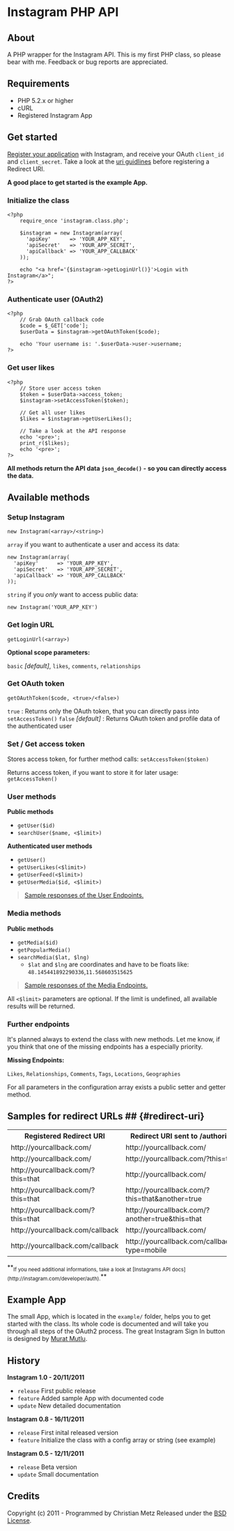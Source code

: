 # Instagram PHP API #

## About ##

A PHP wrapper for the Instagram API.
This is my first PHP class, so please bear with me.
Feedback or bug reports are appreciated.

## Requirements ##

- PHP 5.2.x or higher
- cURL
- Registered Instagram App

## Get started ##

[Register your application](http://instagr.am/developer/register/) with Instagram, and receive your OAuth `client_id` and `client_secret`.
Take a look at the [uri guidlines](#redirect-uri) before registering a Redirect URI.

**A good place to get started is the example App.**

### Initialize the class ###

    <?php
        require_once 'instagram.class.php';
        
        $instagram = new Instagram(array(
          'apiKey'      => 'YOUR_APP_KEY',
          'apiSecret'   => 'YOUR_APP_SECRET',
          'apiCallback' => 'YOUR_APP_CALLBACK'
        ));
        
        echo "<a href='{$instagram->getLoginUrl()}'>Login with Instagram</a>";
    ?>

### Authenticate user (OAuth2) ###

    <?php
        // Grab OAuth callback code
        $code = $_GET['code'];
        $userData = $instagram->getOAuthToken($code);
        
        echo 'Your username is: '.$userData->user->username;
    ?>

### Get user likes ###

    <?php
        // Store user access token
        $token = $userData->access_token;
        $instagram->setAccessToken($token);
        
        // Get all user likes
        $likes = $instagram->getUserLikes();
        
        // Take a look at the API response
        echo '<pre>';
        print_r($likes);
        echo '<pre>';
    ?>

**All methods return the API data `json_decode()` - so you can directly access the data.**

## Available methods ##

### Setup Instagram ###

`new Instagram(<array>/<string>)`

`array` if you want to authenticate a user and access its data:

    new Instagram(array(
      'apiKey'      => 'YOUR_APP_KEY',
      'apiSecret'   => 'YOUR_APP_SECRET',
      'apiCallback' => 'YOUR_APP_CALLBACK'
    ));

`string` if you *only* want to access public data:

    new Instagram('YOUR_APP_KEY')

### Get login URL ###

`getLoginUrl(<array>)`

**Optional scope parameters:**

`basic` *[default]*, `likes`, `comments`, `relationships`

### Get OAuth token ###

`getOAuthToken($code, <true>/<false>)`

`true` : Returns only the OAuth token, that you can directly pass into `setAccessToken()`
`false` *[default]* : Returns OAuth token and profile data of the authenticated user

### Set / Get access token ###

Stores access token, for further method calls:
`setAccessToken($token)`

Returns access token, if you want to store it for later usage:
`getAccessToken()`

### User methods ###

**Public methods**

- `getUser($id)`
- `searchUser($name, <$limit>)`

**Authenticated user methods**

- `getUser()`
- `getUserLikes(<$limit>)`
- `getUserFeed(<$limit>)`
- `getUserMedia($id, <$limit>)`

> [Sample responses of the User Endpoints.](https://github.com/cosenary/Instagram-PHP-API/wiki/User-resources)

### Media methods ###

**Public methods**

- `getMedia($id)`
- `getPopularMedia()`
- `searchMedia($lat, $lng)`
    - `$lat` and `$lng` are coordinates and have to be floats like: `48.145441892290336`,`11.568603515625`

> [Sample responses of the Media Endpoints.](https://github.com/cosenary/Instagram-PHP-API/wiki/Media-resources)

All `<$limit>` parameters are optional. If the limit is undefined, all available results will be returned.

### Further endpoints ###

It's planned always to extend the class with new methods.
Let me know, if you think that one of the missing endpoints has a especially priority.

**Missing Endpoints:**

`Likes`, `Relationships`, `Comments`, `Tags`, `Locations`, `Geographies`

For all parameters in the configuration array exists a public setter and getter method.

## Samples for redirect URLs ##         {#redirect-uri}

<center>
<table>
  <tr>
    <th>Registered Redirect URI</th>
    <th>Redirect URI sent to /authorize</th>
    <th>Valid?</th>
  </tr>
  <tr>
    <td>http://yourcallback.com/</td>
    <td>http://yourcallback.com/</td>
    <td>yes</td>
  </tr>
  <tr>
    <td>http://yourcallback.com/</td>
    <td>http://yourcallback.com/?this=that</td>
    <td>yes</td>
  </tr>
  <tr>
    <td>http://yourcallback.com/?this=that</td>
    <td>http://yourcallback.com/</td>
    <td>no</td>
  </tr>
  <tr>
    <td>http://yourcallback.com/?this=that</td>
    <td>http://yourcallback.com/?this=that&another=true</td>
    <td>yes</td>
  </tr>
  <tr>
    <td>http://yourcallback.com/?this=that</td>
    <td>http://yourcallback.com/?another=true&this=that</td>
    <td>no</td>
  </tr>
  <tr>
    <td>http://yourcallback.com/callback</td>
    <td>http://yourcallback.com/</td>
    <td>no</td>
  </tr>
  <tr>
    <td>http://yourcallback.com/callback</td>
    <td>http://yourcallback.com/callback/?type=mobile</td>
    <td>yes</td>
  </tr>
</table>
</center>
**<sub>If you need additional informations, take a look at [Instagrams API docs](http://instagram.com/developer/auth).</sub>**

## Example App ##

The small App, which is located in the `example/` folder, helps you to get started with the class.
Its whole code is documented and will take you through all steps of the OAuth2 process.
The great Instagram Sign In button is designed by [Murat Mutlu](http://twitter.com/mutlu82/).

## History ##

**Instagram 1.0 - 20/11/2011**

- `release` First public release
- `feature` Added sample App with documented code
- `update` New detailed documentation

**Instagram 0.8 - 16/11/2011**

- `release` First inital released version
- `feature` Initialize the class with a config array or string (see example)

**Instagram 0.5 - 12/11/2011**

- `release` Beta version
- `update` Small documentation

## Credits ##

Copyright (c) 2011 - Programmed by Christian Metz
Released under the [BSD License](http://www.opensource.org/licenses/bsd-license.php).